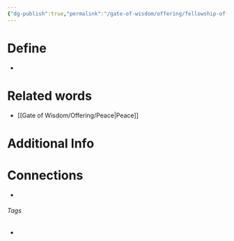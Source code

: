 ```yaml
---
{"dg-publish":true,"permalink":"/gate-of-wisdom/offering/fellowship-offering/","tags":["#GateWisdom","Offering"]}
---
```


# Define
- 

# Related words
- [[Gate of Wisdom/Offering/Peace\|Peace]]

# Additional Info


# Connections


- 

###### Tags
- 
